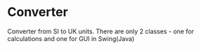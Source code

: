 # Converter
Converter from SI to UK units.
There are only 2 classes - one for calculations and one for GUI in Swing(Java)
